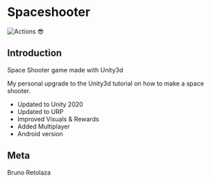 # Spaceshooter
![Actions 😎](https://github.com/Kuruchy/Spaceshooter/workflows/Actions%20%F0%9F%98%8E/badge.svg)
## Introduction
Space Shooter game made with Unity3d

My personal upgrade to the Unity3d tutorial on how to make a space shooter.
- Updated to Unity 2020
- Updated to URP
- Improved Visuals & Rewards
- Added Multiplayer
- Android version

## Meta

Bruno Retolaza
